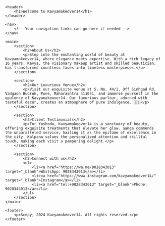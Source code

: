 <!DOCTYPE html>
<html lang="en">
<head>
    <meta charset="UTF-8">
    <meta name="viewport" content="width=device-width, initial-scale=1.0">
</head>
<body>

    <header>
        <h1>Welcome to Kavyamakeover14</h1>
    </header>

    <nav>
        <!-- Your navigation links can go here if needed -->
    </nav>

    <main>
        <section>
            <h2>About Us</h2>
            <p>Step into the enchanting world of beauty at Kavyamakeover14, where elegance meets expertise. With a rich legacy of 16 years, Kavya, the visionary makeup artist and skilled beautician, has transformed countless faces into timeless masterpieces.</p>
        </section>

        <section>
            <h2>Our Luxurious Venue</h2>
            <p>Visit our exquisite venue at S. No. 44/1, Off Sinhgad Rd, Vadgaon Budruk, Pune, Maharashtra 411041, and immerse yourself in the opulence of Kavyamakeover14. Our luxurious parlour, adorned with tasteful decor, creates an atmosphere of pure indulgence. 💄💅✨</p>
        </section>

        <section>
            <h2>Client Testimonials</h2>
            <p>For Yashoda, Kavyamakeover14 is a sanctuary of beauty, offering exquisite treatments that elevate her glow. Ganga commends the unparalleled service, hailing it as the epitome of excellence in the city. Kalpana values the personalized attention and skillful touch, making each visit a pampering delight.</p>
        </section>

        <section>
            <h2>Connect with us</h2>
            <ul>
                <li><a href="https://wa.me/9028343013" target="_blank">WhatsApp: 9028343013</a></li>
                <li><a href="https://www.instagram.com/kavyamakeover14/" target="_blank">Instagram</a></li>
                <li><a href="tel:+9028343013" target="_blank">Phone: 9028343013</a></li>
            </ul>
        </section>
    </main>

    <footer>
        <p>&copy; 2024 Kavyamakeover14. All rights reserved.</p>
    </footer>

</body>
</html>
